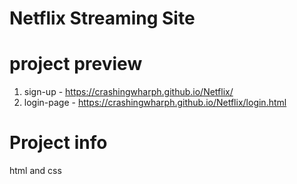 # Netflix Streaming Site

# project preview 

1) sign-up -  https://crashingwharph.github.io/Netflix/
2) login-page -  https://crashingwharph.github.io/Netflix/login.html

# Project info 
html and css 
